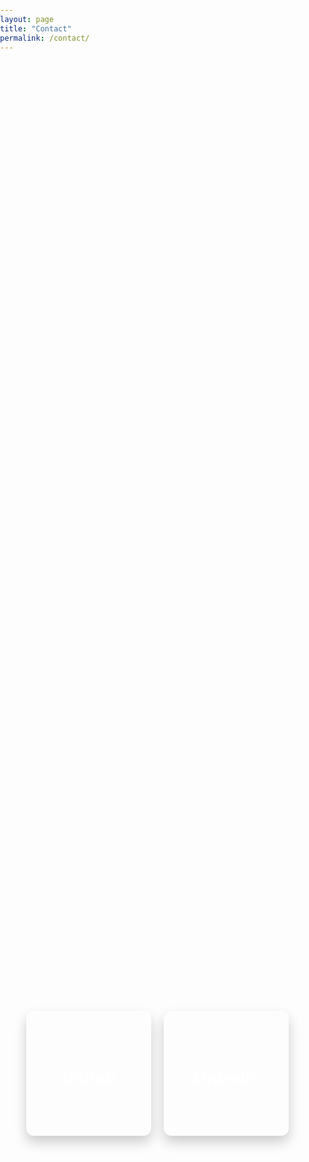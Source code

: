 ```yaml
---
layout: page
title: "Contact"
permalink: /contact/
---
```


<style>
  /* General Reset */
  body, html {
    margin: 0;
    padding: 0;
  }

  /* Container for the cards */
  .contact-page-container {
    min-height: 80vh;
    display: flex;
    justify-content: center;
    align-items: center;
    gap: 20px;
    flex-wrap: wrap;
    padding: 20px;
  }

  /* Card Container */
  .contact-card {
    perspective: 1000px;
    width: 200px;
    height: 200px;
  }

  /* Inner Wrapper for 3D Flip */
  .card-inner {
    position: relative;
    width: 100%;
    height: 100%;
    text-align: center;
    transition: transform 0.6s;
    transform-style: preserve-3d;
    box-shadow: 0 10px 20px rgba(0, 0, 0, 0.2);
    border-radius: 12px;
  }

  /* Flip on Hover */
  .contact-card:hover .card-inner {
    transform: rotateY(180deg);
  }

  /* Front and Back of the Card */
  .card-front, .card-back {
    position: absolute;
    width: 100%;
    height: 100%;
    backface-visibility: hidden;
    border-radius: 12px;
    overflow: hidden;
    color: #fff;
    display: flex;
    justify-content: center;
    align-items: center;
    font-size: 1.2em;
  }

  .card-front {
    background-size: cover;
    background-position: center;
  }

  .card-back {
    background: var(--color-bg-secondary);
    transform: rotateY(180deg);
    display: flex;
    flex-direction: column;
    justify-content: center;
    align-items: center;
    padding: 10px;
    box-sizing: border-box;
  }

  /* Styling for Text and Links */
  .card-back p {
    margin: 10px 0;
  }

  .card-back a {
    color: var(--color-accent);
    text-decoration: none;
    transition: color 0.3s;
  }

  .card-back a:hover {
    color: #0073e6;
  }
</style>

<div class="contact-page-container">
  <!-- GitHub Card -->
  <div class="contact-card">
    <div class="card-inner">
      <!-- Front Side with Background Image -->
      <div class="card-front" style="background-image: url('https://extravenger.github.io/assets/img/contact/github-bg.jpg');">
        <h2>GitHub</h2>
      </div>
      <!-- Back Side with Details -->
      <div class="card-back">
        <a href="https://github.com/Extravenger" target="_blank">GitHub</a>
      </div>
    </div>
  </div>

  <!-- LinkedIn Card -->
  <div class="contact-card">
    <div class="card-inner">
      <!-- Front Side with Background Image -->
      <div class="card-front" style="background-image: url('https://extravenger.github.io/assets/img/contact/linkedin-bg.jpg');">
        <h2>LinkedIn</h2>
      </div>
      <!-- Back Side with Details -->
      <div class="card-back">
        <a href="https://www.linkedin.com/in/amitmorr/" target="_blank">LinkedIn</a>
      </div>
    </div>
  </div>
</div>
